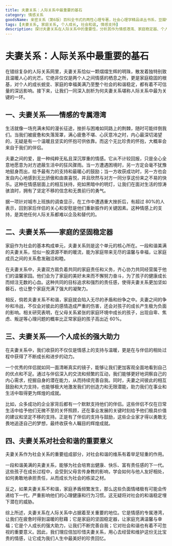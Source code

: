 ```yaml
---
title: 夫妻关系：人际关系中最重要的基石
category: 情感关系
goodsName: 亲密关系（第6版）百科全书式的两性心理专著，社会心理学精品译丛书系，豆瓣9.3分，津巴多和彭凯平专文推荐
tags: [夫妻关系, 家庭关系, 个人成长, 社会和谐, 情感支持]
description: 探讨夫妻关系在人际关系中的重要性，分析其作为情感港湾、家庭稳定器、个人成长助力及对社会和谐的意义，强调珍惜和维护夫妻关系的必要性。
---
```


# 夫妻关系：人际关系中最重要的基石

在错综复杂的人际关系网里，夫妻关系恰似一颗熠熠生辉的明珠，散发着独特别致且温暖人心的光芒。它绝非仅仅是两个人之间情感的栖息之所，更是家庭稳固的根基，对个人的成长蜕变、家庭的幸福美满乃至整个社会的和谐稳定，都有着不可估量的深远影响。接下来，让我们一同深入剖析为何夫妻关系堪称人际关系中最为关键的一环。

## 一、夫妻关系——情感的专属港湾
生活就像一场充满未知的漫长征途，挫折与困难如同路上的荆棘，随时可能绊倒我们。当我们被疲惫和失落笼罩，满心疲惫不堪、心灰意冷之时，内心最深切渴望的，无疑是有一个温暖且坚实的怀抱可供依靠。而这个无比珍贵的怀抱，大概率会来自于我们的伴侣。

夫妻之间的爱，是一种纯粹无私且深沉厚重的情感。它从不计较回报，只是全心全意地愿意为对方遮蔽生活中的狂风骤雨。当一方遭遇困境时，另一方定会毫不犹豫地挺身而出，给予最有力的支持和最暖心的鼓励；当一方收获成功时，另一方也会发自内心地感到无比骄傲和由衷喜悦，并且欣然与对方一同分享这份来之不易的快乐。这种在情感层面上的相互扶持，宛如黑暗中的明灯，让我们在面对生活的惊涛骇浪时，拥有了坚定不移的信念和无畏前行的勇气。

据一项针对城市上班族的调查显示，在工作中遭遇重大挫折后，有超过 80%的人表示，回到家后伴侣的关心和安慰是他们重新振作的关键因素。这种情感上的支持，是其他任何人际关系都难以企及和替代的。

## 二、夫妻关系——家庭的坚固稳定器
家庭作为社会的基本构成单元，夫妻关系则是这个单元的核心所在。一段和谐美满的夫妻关系，恰似一股源源不断的暖流，能为家庭带来无尽的温馨与幸福，让家庭成员之间的关系愈发融洽和睦。

在夫妻关系中，夫妻双方肩负着共同的家庭责任和义务，齐心协力共同经营属于他们的温馨家园。他们会为了家庭的美好未来而不懈努力奋斗，为了孩子的健康成长而倾注无数的心血。这种共同的目标追求和强烈的责任感，使得夫妻关系更加坚如磐石，也让整个家庭充满了强大的凝聚力。

相反，倘若夫妻关系不和谐，家庭就会陷入无尽的矛盾和纷争之中。夫妻之间的争吵和冷战，不仅会对彼此的感情造成严重的伤害，还会对孩子的成长产生极为负面的影响。相关研究表明，在父母关系紧张的家庭环境中成长的孩子，出现自卑、焦虑、叛逆等心理问题的概率比正常家庭的孩子高出近 60%。

## 三、夫妻关系——个人成长的强大助力
在夫妻关系中，我们收获的不仅仅是情感上的支持与温暖，更是在与伴侣的相处过程中获得了不断成长和进步的动力。

一个优秀的伴侣就如同一面清晰真实的镜子，能够让我们更加客观全面地看到自己的优点和不足。通过与伴侣深入的交流和频繁的互动，我们能够更好地洞察自己的内心需求，挖掘自身的潜在能力，从而持续完善自我。同时，夫妻之间彼此的相互鼓励和大力支持，也能够极大地激发我们的创造力和无限潜能，助力我们在事业和生活中取得更为辉煌的成就。

比如，众多成功的企业家背后都有一个默默支持他们的伴侣。这些伴侣不仅在日常生活中给予他们无微不至的关怀照顾，还在事业发展的关键时刻给予他们极具价值的建议和坚定不移的支持。正是有了伴侣的支持与鼓励，这些企业家才得以勇敢无畏地追逐自己的梦想，最终收获令人瞩目的辉煌成就。

## 四、夫妻关系对社会和谐的重要意义
夫妻关系作为社会关系的重要组成部分，对社会和谐的维系有着举足轻重的作用。

一段和谐美满的夫妻关系，能够为社会培育出健康、快乐、富有责任感的下一代。这些孩子在成长过程中，会受到父母言传身教的影响，学会如何与他人友好相处，如何勇敢地承担责任，从而成长为社会的栋梁之材。

反之，如果夫妻关系不和谐，家庭矛盾频繁发生，那么这些负面情绪极有可能会传递给下一代，严重影响他们的心理健康和行为习惯。这无疑将对社会的和谐稳定埋下潜在的威胁。

综上所述，夫妻关系在人际关系中占据着至关重要的地位。它是情感的专属港湾，让我们在疲惫时得到温暖的慰藉；它是家庭的坚固稳定器，让家庭充满温馨与幸福；它是个人成长的强大助力，让我们不断完善自我；它对社会和谐也有着不可忽视的重要意义。因此，我们理应倍加珍惜夫妻关系，用心去经营和维护这份无比宝贵的情感，让它成为我们人生中最美好的珍贵回忆。